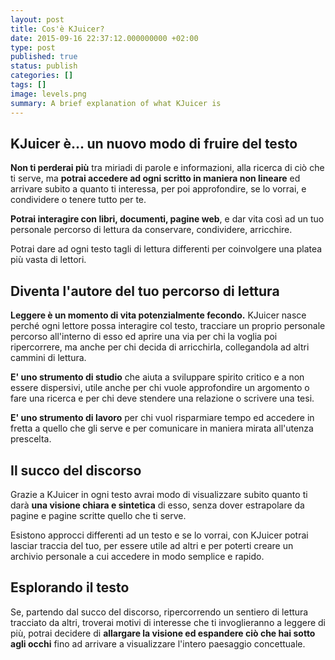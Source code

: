```yaml
---
layout: post
title: Cos'è KJuicer?
date: 2015-09-16 22:37:12.000000000 +02:00
type: post
published: true
status: publish
categories: []
tags: []
image: levels.png
summary: A brief explanation of what KJuicer is
---
```

## KJuicer è... un nuovo modo di fruire del testo
**Non ti perderai più** tra miriadi di parole e informazioni, alla ricerca di ciò che ti serve, ma **potrai accedere ad ogni scritto in maniera non lineare** ed arrivare subito a quanto ti interessa, per poi approfondire, se lo vorrai, e condividere o tenere tutto per te.

**Potrai interagire con libri, documenti, pagine web**, e dar vita così ad un tuo personale percorso di lettura da conservare, condividere, arricchire.

Potrai dare ad ogni testo tagli di lettura differenti per coinvolgere una platea più vasta di lettori.

## Diventa l'autore del tuo percorso di lettura
**Leggere è un momento di vita potenzialmente fecondo.** KJuicer nasce perché ogni lettore possa interagire col testo, tracciare un proprio personale percorso all'interno di esso ed aprire una via per chi la voglia poi ripercorrere, ma anche per chi decida di arricchirla, collegandola ad altri cammini di lettura.

**E' uno strumento di studio** che aiuta a sviluppare spirito critico e a non essere dispersivi, utile anche per chi vuole approfondire un argomento o fare una ricerca e per chi deve stendere una relazione o scrivere una tesi.

**E' uno strumento di lavoro** per chi vuol risparmiare tempo ed accedere in fretta a quello che gli serve e per comunicare in maniera mirata all'utenza prescelta.

## Il succo del discorso
Grazie a KJuicer in ogni testo avrai modo di visualizzare subito quanto ti darà **una visione chiara e sintetica** di esso, senza dover estrapolare da pagine e pagine scritte quello che ti serve.

Esistono approcci differenti ad un testo e se lo vorrai, con KJuicer potrai lasciar traccia del tuo, per essere utile ad altri e per poterti creare un archivio personale a cui accedere in modo semplice e rapido.

## Esplorando il testo
Se, partendo dal succo del discorso, ripercorrendo un sentiero di lettura tracciato da altri, troverai motivi di interesse che ti invoglieranno a leggere di più, potrai decidere di **allargare la visione ed espandere ciò che hai sotto agli occhi** fino ad arrivare a visualizzare l'intero paesaggio concettuale.
